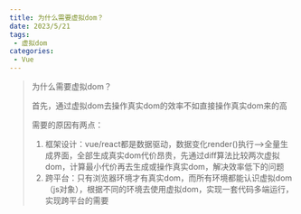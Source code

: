 ```yaml
---
title: 为什么需要虚拟dom？
date: 2023/5/21
tags:
 - 虚拟dom
categories:
 - Vue
---
```


>为什么需要虚拟dom？
>
>首先，通过虚拟dom去操作真实dom的效率不如直接操作真实dom来的高
>
>需要的原因有两点：
>
>1. 框架设计：vue/react都是数据驱动，数据变化render()执行-->全量生成界面，全部生成真实dom代价昂贵，先通过diff算法比较两次虚拟dom，计算最小代价再去生成或操作真实dom，解决效率低下的问题
>2. 跨平台：只有浏览器环境才有真实dom，而所有环境都能认识虚拟dom（js对象），根据不同的环境去使用虚拟dom，实现一套代码多端运行，实现跨平台的需要